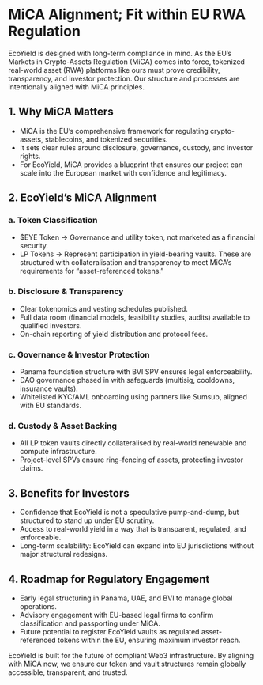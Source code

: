 # MiCA Alignment; Fit within EU RWA Regulation

EcoYield is designed with long-term compliance in mind. As the EU’s
Markets in Crypto-Assets Regulation (MiCA) comes into force, tokenized
real-world asset (RWA) platforms like ours must prove credibility,
transparency, and investor protection. Our structure and processes are
intentionally aligned with MiCA principles.

## 1. Why MiCA Matters

- MiCA is the EU’s comprehensive framework for regulating
crypto-assets, stablecoins, and tokenized securities.
- It sets clear rules around disclosure, governance, custody, and
investor rights.
- For EcoYield, MiCA provides a blueprint that ensures our project can
scale into the European market with confidence and legitimacy.

## 2. EcoYield’s MiCA Alignment

### a. Token Classification

- $EYE Token → Governance and utility token, not marketed as a
financial security.
- LP Tokens → Represent participation in yield-bearing vaults. These are
structured with collateralisation and transparency to meet MiCA’s
requirements for “asset-referenced tokens.”

### b. Disclosure & Transparency

- Clear tokenomics and vesting schedules published.
- Full data room (financial models, feasibility studies, audits)
available to qualified investors.
- On-chain reporting of yield distribution and protocol fees.

### c. Governance & Investor Protection

- Panama foundation structure with BVI SPV ensures legal
enforceability.
- DAO governance phased in with safeguards (multisig, cooldowns,
insurance vaults).
- Whitelisted KYC/AML onboarding using partners like Sumsub, aligned
with EU standards.

### d. Custody & Asset Backing

- All LP token vaults directly collateralised by real-world renewable
and compute infrastructure.
- Project-level SPVs ensure ring-fencing of assets, protecting investor
claims.

## 3. Benefits for Investors

- Confidence that EcoYield is not a speculative pump-and-dump, but
structured to stand up under EU scrutiny.
- Access to real-world yield in a way that is transparent, regulated,
and enforceable.
- Long-term scalability: EcoYield can expand into EU jurisdictions
without major structural redesigns.

## 4. Roadmap for Regulatory Engagement

- Early legal structuring in Panama, UAE, and BVI to manage global
operations.
- Advisory engagement with EU-based legal firms to confirm
classification and passporting under MiCA.
- Future potential to register EcoYield vaults as regulated
asset-referenced tokens within the EU, ensuring maximum investor reach.

EcoYield is built for the future of compliant Web3 infrastructure. By
aligning with MiCA now, we ensure our token and vault structures remain
globally accessible, transparent, and trusted.
